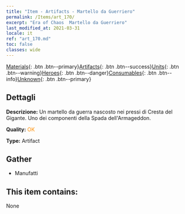 ```yaml
---
title: "Item - Artifacts - Martello da Guerriero"
permalink: /Items/art_170/
excerpt: "Era of Chaos  Martello da Guerriero"
last_modified_at: 2021-03-31
locale: it
ref: "art_170.md"
toc: false
classes: wide
---
```

 [Materials](/it/Items/){: .btn .btn--primary}[Artifacts](/it/Items/Artifacts/){: .btn .btn--success}[Units](/it/Items/Units/){: .btn .btn--warning}[Heroes](/it/Items/Heroes/){: .btn .btn--danger}[Consumables](/it/Items/Consumables/){: .btn .btn--info}[Unknown](/it/Items/Unknown/){: .btn .btn--primary}

## Dettagli
 **Descrizione:** Un martello da guerra nascosto nei pressi di Cresta del Gigante. Uno dei componenti della Spada dell'Armageddon.

 **Quality:** <span style="color: #FF8C00">OK</span>

 **Type:** Artifact

## Gather

*    Manufatti 

## This item contains:

  None


